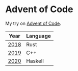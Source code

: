 # Advent of Code


My try on [Advent of Code](https://adventofcode.com).

| Year          | Language      |
| ------------- | ------------- |
| [2018](./2018/)          | Rust         |
| [2019](./2019/)          | C++          |
| [2020](./2020/)          | Haskell      |
